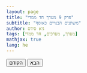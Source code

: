 ```yaml
---
layout: page
title: "פרק 9 מערך חד ממדי"
subtitle: "משתנים הבנויים כאוסף"
author: גיא סידס
tags: [מערך, מערכים, חד ממדי]
mathjax: true
lang: he
---
```


<style>
details, details > summary { display: none; }
#stage {
  position: relative;
  min-height: 25em;
  width: 100%;
}
#stage pre {
  position: absolute;
  top: 0; left: 0; right: 0; bottom: 0;
  margin: 0;
  opacity: 0;
  transition: opacity 3s;
  z-index: 1;
  direction: ltr;
  background: inherit;
}
#stage pre.show {
  opacity: 1;
  z-index: 2;
}
</style>






<details markdown="1"><summary></summary>

```csharp
static void Main(string[] args)
{
    string   car  =   "BMW";

    Console.WriteLine(car);
}
```
</details>

<details markdown="1"><summary></summary>

```csharp
static void Main(string[] args)
{
    string[] cars = { "BMW", "Ford", "Kia" };

    Console.WriteLine(cars); // ⟹  System.String[]
}
```



</details>

<details markdown="1"><summary></summary>

```csharp
static void Main(string[] args)
{
    string[] cars = { "BMW", "Ford", "Kia" };

    Console.WriteLine(cars[0]);
}
```
</details>


<details markdown="1"><summary></summary>

```csharp
static void Main(string[] args)
{
    string[] cars = { "BMW", "Ford", "Kia" };


        Console.WriteLine(cars[0]);
        Console.WriteLine(cars[1]);
        Console.WriteLine(cars[2]);
        Console.WriteLine(cars[3]); //index out of range exception
        // Program WILL CRUSH 
        Console.ReadLine();




}
```
</details>



<details markdown="1"><summary></summary>

```csharp
static void Main(string[] args)
{
    string[] cars = { "BMW", "Ford", "Kia" };
    try
    {
        Console.WriteLine(cars[0]);
        Console.WriteLine(cars[1]);
        Console.WriteLine(cars[2]);
        Console.WriteLine(cars[3]); //index out of range exception
    
    }
    catch (Exception e)
    {
        Console.WriteLine($"we had aproblem: {e.Message}");
    }
}
```
</details>


<details markdown="1"><summary></summary>

```csharp
static void Main(string[] args)
{
    string[] cars = { "BMW", "Ford", "Kia" };
    
    for (int i = 0; i < cars.Length; i++)
        Console.WriteLine(cars[i]);
}
```
</details>



<details markdown="1"><summary></summary>

```csharp
static void Main(string[] args)
{
    string[] cars = { "BMW", "Ford", "Kia" }; //direct instanciation

    foreach (string car in cars)
        Console.WriteLine(car); // הרבה יותר פשוט
}
```
</details>



<details markdown="1"><summary></summary>

```csharp
static void Main(string[] args)
{
    string[] cars = new string[5]; // איתחול לגודל 5
    
    for (int i = 0; i < cars.Length; i++)
    {
        cars[i] = "BMW" + i;
        Console.WriteLine(cars[i]);
    }
}
```
</details>



<details markdown="1"><summary></summary>

```csharp
static void Main(string[] args)
{
    string[] cars = new string[5]; // מקצה מערך בגודל 5

    foreach (string car in cars) 
        car = "BMW"; // ===== !!! השמה - לא אפשרית  ======
        // ועדיין, נח ושימושי כשעובדים עם עצמים
}
```
</details>

<details markdown="1"><summary></summary>

```csharp
static void Main(string[] args)
{
    int[] nums = { 3,2,1 };
    Add10(nums);
    PrintArr(nums); // prints 13  12  11
    PrintArr(["bus", "bug", "beer", "bear"]); //instanciation in a call with [ ] 
}
public static void Add10(int[] arr)
{
    for (int i = 0; i < arr.Length; i++)
        arr[i] += 10;
}
static void PrintArr<T>(T[] arr)
{
    foreach (var item in arr)
        Console.Write($" {item} ");
    Console.WriteLine();
}
```
</details>


<details markdown="1"><summary></summary>

```csharp
static void Main(string[] args)
{
    string[] cars = new string[5];
    Console.Write(cars[0].Length); // Null Reference Exception
    cars[0] = cars[0] + "wow";

}
```
</details>


<details markdown="1"><summary></summary>

```csharp
static void Main(string[] args)
{
    char[] chars = ['h', 'e', 'l', 'l', 'o'];
    PrintArr(chars); //        h  e  l  l  o
    WillItChange_יתשנה_או_לא(chars);
    PrintArr(chars); // Stays  h  e  l  l  o
}

static void WillItChange_יתשנה_או_לא(char[] arr)
{
    arr = ['h', 'e', 'l', 'l', '_', 'N', 'o'];
}

```
</details>



<div class="button-container">
  <button id="prevBtn">הקודם</button>
  <button id="nextBtn">הבא</button>
</div>
<div id="stage"></div>





<script defer>
document.addEventListener('DOMContentLoaded', () => {
  const steps = [...document.querySelectorAll('details')]
    .map(d => d.querySelector('pre').cloneNode(true));
  const stage = document.getElementById('stage');
  let idx = 0;

  // Start with one code block
  let current = stage.appendChild(steps[0].cloneNode(true));
  current.classList.add('show');

  function crossfade(toIdx) {
    if (toIdx === idx) return;
    const next = stage.appendChild(steps[toIdx].cloneNode(true));
    next.classList.add('show');
    next.style.opacity = 0;
    next.getBoundingClientRect(); // force reflow
    next.style.opacity = 1;
    current.style.opacity = 0;
    setTimeout(() => {
      current.remove();
      current = next;
      idx = toIdx;
    }, 800);
  }

  // Buttons
  document.getElementById('nextBtn').onclick = () => 
    crossfade((idx + 1) % steps.length);
  document.getElementById('prevBtn').onclick = () => 
    crossfade((idx + steps.length - 1) % steps.length);

  // Stage left click = next, right click = prev
  stage.addEventListener('mousedown', e => {
    if (e.button === 0) { // Left
      crossfade((idx + 1) % steps.length);
      e.preventDefault();
    }
    if (e.button === 2) { // Right
      crossfade((idx + steps.length - 1) % steps.length);
      e.preventDefault();
    }
  });
  stage.addEventListener('contextmenu', e => e.preventDefault());
});
</script>

